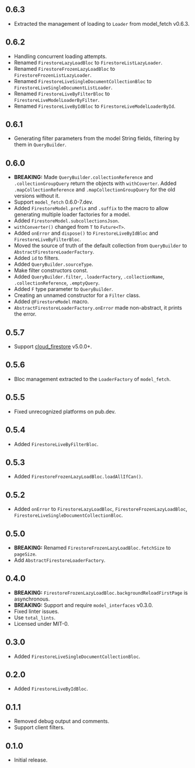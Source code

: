 ## 0.6.3

* Extracted the management of loading to `Loader` from model_fetch v0.6.3.

## 0.6.2

* Handling concurrent loading attempts.
* Renamed `FirestoreLazyLoadBloc` to `FirestoreListLazyLoader`.
* Renamed `FirestoreFrozenLazyLoadBloc` to `FirestoreFrozenListLazyLoader`.
* Renamed `FirestoreLiveSingleDocumentCollectionBloc` to `FirestoreLiveSingleDocumentListLoader`.
* Renamed `FirestoreLiveByFilterBloc` to `FirestoreLiveModelLoaderByFilter`.
* Renamed `FirestoreLiveByIdBloc` to `FirestoreLiveModelLoaderById`.

## 0.6.1

* Generating filter parameters from the model String fields, filtering by them in `QueryBuilder`.

## 0.6.0

* **BREAKING:** Made `QueryBuilder.collectionReference` and `.collectionGroupQuery` return the objects with `withCoverter`.
  Added `.mapCollectionReference` and `.mapCollectionGroupQuery` for the old versions without it.
* Support `model_fetch` 0.6.0-7.dev.
* Added `FirestoreModel.prefix` and `.suffix` to the macro to allow generating multiple loader factories for a model.
* Added `FirestoreModel.subcollectionsJson`.
* `withConverter()` changed from `T` to `Future<T>`.
* Added `onError` and `dispose()` to `FirestoreLiveByIdBloc` and `FirestoreLiveByFilterBloc`.
* Moved the source of truth of the default collection from `QueryBuilder` to `AbstractFirestoreLoaderFactory`.
* Added `id` to filters.
* Added `QueryBuilder.sourceType`.
* Make filter constructors const.
* Added `QueryBuilder.filter`, `.loaderFactory`, `.collectionName`, `.collectionReference`, `.emptyQuery`.
* Added `F` type parameter to `QueryBuilder`.
* Creating an unnamed constructor for a `Filter` class.
* Added `@FirestoreModel` macro.
* `AbstractFirestoreLoaderFactory.onError` made non-abstract, it prints the error.

## 0.5.7

* Support [cloud_firestore](https://pub.dev/packages/cloud_firestore) v5.0.0+.

## 0.5.6

* Bloc management extracted to the `LoaderFactory` of `model_fetch`.

## 0.5.5

* Fixed unrecognized platforms on pub.dev.

## 0.5.4

* Added `FirestoreLiveByFilterBloc`.

## 0.5.3

* Added `FirestoreFrozenLazyLoadBloc.loadAllIfCan()`.

## 0.5.2

* Added `onError` to `FirestoreLazyLoadBloc`, `FirestoreFrozenLazyLoadBloc`, `FirestoreLiveSingleDocumentCollectionBloc`.

## 0.5.0

* **BREAKING:** Renamed `FirestoreFrozenLazyLoadBloc.fetchSize` to `pageSize`.
* Add `AbstractFirestoreLoaderFactory`.

## 0.4.0

* **BREAKING:** `FirestoreFrozenLazyLoadBloc.backgroundReloadFirstPage` is asynchronous.
* **BREAKING:** Support and require `model_interfaces` v0.3.0.
* Fixed linter issues.
* Use `total_lints`.
* Licensed under MIT-0.

## 0.3.0

* Added `FirestoreLiveSingleDocumentCollectionBloc`.

## 0.2.0

* Added `FirestoreLiveByIdBloc`.

## 0.1.1

* Removed debug output and comments.
* Support client filters.

## 0.1.0

* Initial release.
